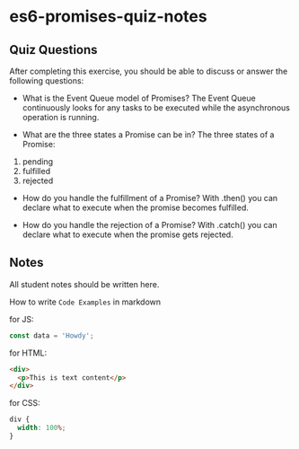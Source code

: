 # es6-promises-quiz-notes

## Quiz Questions

After completing this exercise, you should be able to discuss or answer the following questions:

- What is the Event Queue model of Promises?
  The Event Queue continuously looks for any tasks to be executed while the asynchronous operation is running.

- What are the three states a Promise can be in?
  The three states of a Promise:

1. pending
2. fulfilled
3. rejected

- How do you handle the fulfillment of a Promise?
  With .then() you can declare what to execute when the promise becomes fulfilled.

- How do you handle the rejection of a Promise?
  With .catch() you can declare what to execute when the promise gets rejected.

## Notes

All student notes should be written here.

How to write `Code Examples` in markdown

for JS:

```javascript
const data = 'Howdy';
```

for HTML:

```html
<div>
  <p>This is text content</p>
</div>
```

for CSS:

```css
div {
  width: 100%;
}
```
